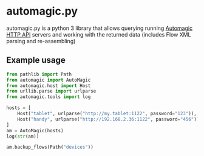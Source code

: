 # automagic.py
automagic.py is a python 3 library that allows querying running [Automagic HTTP API](http://automagic4android.com/forum/viewtopic.php?f=3&t=6955) servers and working with the returned data (includes Flow XML parsing and re-assembling)
## Example usage
```py
from pathlib import Path
from automagic import AutoMagic
from automagic.host import Host
from urllib.parse import urlparse
from automagic.tools import log

hosts = [
    Host("tablet", urlparse("http://my.tablet:1122", password="123")),
    Host("handy", urlparse("http://192.168.2.36:1122", password="456"))
]
am = AutoMagic(hosts)
log(str(am))

am.backup_flows(Path("devices"))
```

